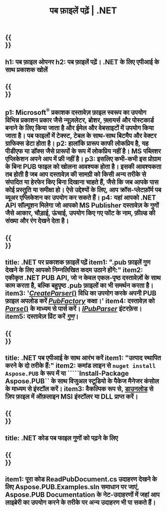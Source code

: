 ﻿---
translation: true
template: /_templates/reader-net.md
title: पब फ़ाइलें पढ़ें | .NET
description: प्रकाशक फ़ाइलों को प्रोग्रामेटिक रूप से खोलें। पब गुणों को पढ़ने के लिए ऑन-प्रिमाइसेस .NET C# API समाधान। अपनी परियोजना में एकीकृत करने के लिए इसका इस्तेमाल करें।
url: /net/read-pub-file/
metakeywords: पब फ़ाइल खोलें .net, प्रकाशक फ़ाइलें देखें c#, प्रकाशक फ़ाइलें पढ़ें, c# के लिए प्रकाशक दर्शक, पब प्रारूप रीडर, पब फ़ाइल ओपनर
family: pub
platformtag: net
---

{{<section banner>}}
---
h1: पब फ़ाइल ओपनर
h2: पब फ़ाइलें पढ़ें। .NET के लिए एपीआई के साथ प्रकाशक खोलें
---

{{<section overview>}}
---
p1: Microsoft<sup>®</sup> प्रकाशक दस्तावेज़ फ़ाइल स्वरूप का उपयोग विभिन्न प्रकाशन प्रकार जैसे न्यूज़लेटर, ब्रोशर, फ़्लायर्स और पोस्टकार्ड बनाने के लिए किया जाता है और ईमेल और वेबसाइटों में उपयोग किया जाता है। पब फाइलों में टेक्स्ट, टेबल के साथ-साथ बिटमैप और वेक्टर ग्राफिक्स डेटा होता है।
p2: हालांकि प्रारूप काफी लोकप्रिय है, यह पीडीएफ या डॉक्स जैसे प्रारूपों के रूप में लोकप्रिय नहीं है। MS पब्लिशर एप्लिकेशन अपने आप में फ्री नहीं है।
p3: इसलिए कभी-कभी इस प्रोग्राम के बिना PUB फाइल को खोलना आवश्यक होता है। इसकी आवश्यकता तब होती है जब आप दस्तावेज़ की सामग्री को किसी अन्य तरीके से संपादित या हेरफेर किए बिना दिखाना चाहते हैं, जैसे कि जब आपके पास कोई प्रस्तुति या समीक्षा हो। ऐसे उद्देश्यों के लिए, आप क्रॉस-प्लेटफ़ॉर्म पब व्यूअर एप्लिकेशन का उपयोग कर सकते हैं।
p4: यहां आपको .NET API सॉल्यूशन मिलेगा जो आपको MS Publisher दस्तावेज़ के गुणों जैसे आकार, चौड़ाई, ऊंचाई, उपयोग किए गए फोंट के नाम, फ़ील्ड की संख्या और रंग देखने देता है।
---

{{<section feature1>}}
---
title: .NET पर प्रकाशक फ़ाइलें पढ़ें
item1: ".pub फ़ाइलें गुण देखने के लिए आपको निम्नलिखित कदम उठाने होंगे:"
item2: एकीकृत .NET PUB API, जो न केवल एकल-पृष्ठ दस्तावेज़ों के साथ काम करता है, बल्कि बहुपृष्ठ .pub फ़ाइलों का भी समर्थन करता है।
item3: '[*CreateParser*()](https://reference.aspose.com/pub/net/aspose.pub/pubfactory//methods/createparser/index) विधि का उपयोग करके अपनी PUB फ़ाइल अपलोड करें [*PubFactory*](https://reference.aspose.com/pub/net/aspose.pub/pubfactory/) कक्षा।'
item4: दस्तावेज़ को [*Parse*()](https://reference.aspose.com/pub/net/aspose.pub/ipubparser//methods/parse) के माध्यम से पार्स करें। [*IPubParser*](https://reference.aspose.com/pub/net/aspose.pub/ipubparser/) इंटरफ़ेस।
item5: दस्तावेज़ प्रिंट करें [*गुण*](https://reference.aspose.com/pub/net/aspose.pub/document/#properties)।
---

{{<section feature2>}}
---
title: .NET पब एपीआई के साथ आरंभ करें
item1: "उत्पाद स्थापित करने के दो तरीके हैं:"
item2: कमांड लाइन से ```nuget install Aspose.PUB``` के रूप में या `````Install-Package Aspose.PUB`` के साथ विजुअल स्टूडियो के पैकेज मैनेजर कंसोल के माध्यम से इंस्टॉल करें।
item3: वैकल्पिक रूप से, [डाउनलोड](https://releases.aspose.com/pub/net/) से ज़िप फ़ाइल में ऑफ़लाइन MSI इंस्टॉलर या DLL प्राप्त करें।
---

{{<section codeexample>}}
---
title: .NET कोड पब फाइल गुणों को पढ़ने के लिए
---

{{<section summary>}}
---
item1: पूरा कोड ReadPubDocument.cs उदाहरण देखने के लिए Aspose.PUB.Examples.sln समाधान पर जाएं, Aspose.PUB Documentation के नेट-उदाहरणों में जहां आप लाइब्रेरी का उपयोग करने के तरीके पर अन्य उदाहरण भी पा सकते हैं।
---